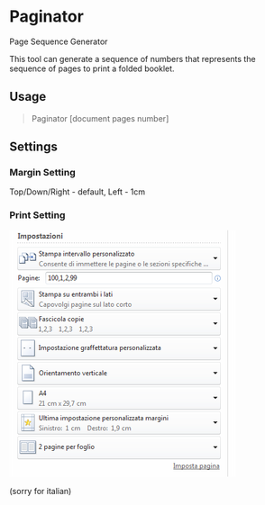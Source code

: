 # Paginator
Page Sequence Generator

This tool can generate a sequence of numbers that represents the sequence of pages to print a folded booklet.

## Usage

> Paginator [document pages number]

## Settings 

### Margin Setting

Top/Down/Right - default, Left - 1cm

### Print Setting

![Print Setting](https://github.com/ocortassa/paginator/blob/ed38c6a3f4c3253dc6defab1308df8fe0c37459d/booklet_print_settings.png?raw=true)

(sorry for italian)
